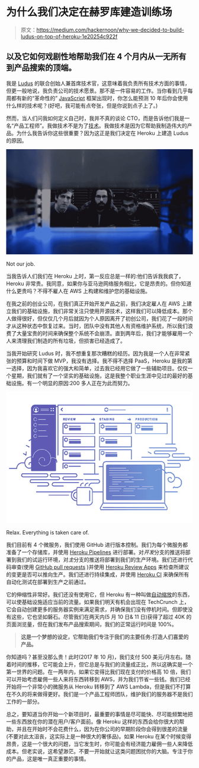 # 为什么我们决定在赫罗库建造训练场

> 原文：<https://medium.com/hackernoon/why-we-decided-to-build-ludus-on-top-of-heroku-1e20254c922f>

## 以及它如何戏剧性地帮助我们在 4 个月内从一无所有到产品搜索的顶端。

我是 [Ludus](https://ludus.one) 的联合创始人兼首席技术官，这意味着我负责所有技术方面的事情，但更一般地说，我负责公司的技术愿景。那不是一件容易的工作。当你看到几乎每周都有新的“革命性的” [JavaScript](https://hackernoon.com/tagged/javascript) 框架出现时，你怎么能预测 10 年后你会使用什么样的技术呢？(好吧，我可能有点夸张，但是你说到点子上了。)

然而，当人们问我如何定义自己时，我并不真的谈论 CTO，而是告诉他们我是一名“产品工程师”。我做技术不是为了[技术](https://hackernoon.com/tagged/technology)。我做技术是因为它帮助我制造伟大的产品。为什么我告诉你这些很重要？因为这正是我们决定在 Heroku 上建造 Ludus 的原因。

![](img/8ed1238740db11028a919aacd1acae89.png)

Not our job.

当我告诉人们我们在 Heroku 上时，第一反应总是一样的:他们告诉我我疯了，Heroku 非常贵。我同意，如果你与亚马逊网络服务相比，它是昂贵的。但你知道什么更贵吗？不得不雇人在 AWS 上构建和维护您的基础设施。

在我之前的创业公司，在我们真正开始开发产品之前，我们决定雇人在 AWS 上建立我们的基础设施，我们非常关注只使用开源技术，这样我们可以降低成本。那个人做得很好，但仅仅几个月后就因为个人原因离开了初创公司，我们花了一段时间才从这种状态中恢复过来。当时，团队中没有其他人有资格维护系统，所以我们浪费了大量宝贵的时间来确保整个系统不会崩溃。直到两年后，我们才能够雇用一个人来清理我们制造的所有垃圾，但损害已经造成了。

当我开始研究 Ludus 时，我不想重复那次糟糕的经历。因为我是一个人在非常紧张的预算和时间下做 MVP，我没有选择。我不得不选择 PaaS，Heroku 是我的第一选择，因为我喜欢它的强大和简单，过去我已经用它做了一些辅助项目。仅仅一个星期，我们就有了一个坚实的基础设施，这是我整个职业生涯中见过的最好的基础设施。有一个明显的原因:200 多人正在为此而努力。

![](img/e9822ed7cf8bbfbbd5a7c4ab4ced8bc1.png)

Relax. Everything is taken care of.

我们目前有 4 个微服务，我们使用 GitHub 进行版本控制。我们为每个微服务都准备了一个存储库，并使用 [Heroku Pipelines](https://devcenter.heroku.com/articles/pipelines) 进行部署。对*开发*分支的推送将部署到我们的试运行环境，对*主*分支的推送将部署到我们的生产环境。我们还进行代码审查(使用 [GitHub pull requests](https://help.github.com/articles/about-pull-requests/) )并使用 [Heroku Review Apps](https://devcenter.heroku.com/articles/github-integration-review-apps) 来检查所建议的变更是否可以推向生产。我们还进行持续集成，并使用 [Heroku CI](https://devcenter.heroku.com/articles/heroku-ci) 来确保所有自动化测试在部署到生产之前通过。

它的伸缩性非常好。我们还没有使用它，但 Heroku 有一种叫做[自动缩放](https://devcenter.heroku.com/articles/scaling)的东西，可以使基础设施适应当前的流量。如果我们明天有机会出现在 TechCrunch 上，它会自动创建更多的服务器实例来满足需求，并确保我们没有停机时间。但即使没有这些，它也坚如磐石。尽管我们在两天内(5 月 10 日& 11 日)获得了超过 40K 的页面浏览量，但在我们发布产品搜索期间，我们的正常运行时间是 100%。

> **这是一个梦想的设定，它帮助我们专注于我们的主要任务:打造人们喜爱的产品。**

你知道吗？甚至没那么贵！此时(2017 年 10 月)，我们支付 500 美元/月左右。随着时间的推移，它可能会上升，但它总是与我们的流量成正比，所以这确实是一个第一世界的问题。在一两年内，如果它变得比我们现在支付的价格高 10 倍，我们可以开始考虑雇佣一些人来将东西转移到 AWS，并为我们节省一些钱。我们已经开始将一个非常小的微服务从 Heroku 转移到了 AWS Lambda，但是我们不打算在不久的将来做得更好。我们是一个产品工程师团队，维护我们的服务器不是我们工作的一部分。

总之，要知道当你开始一个新项目时，最重要的事情是尽可能快、尽可能频繁地把一些东西放在你的潜在用户/客户面前。像 Heroku 这样的东西会给你很大的帮助，并且在开始时不会花费什么，因为在你公司的早期阶段你会得到很差的流量(不要对此太沮丧，这实际上是一种很大的奢侈品)。如果 Heroku 在某个时候变得昂贵，这是一个很大的问题，当它发生时，你可能会有经济能力雇佣一些人来降低成本。但老实说，这希望渺茫。不要一开始就让这类问题困扰你的大脑。专注于你的产品，这是唯一真正重要的事情。